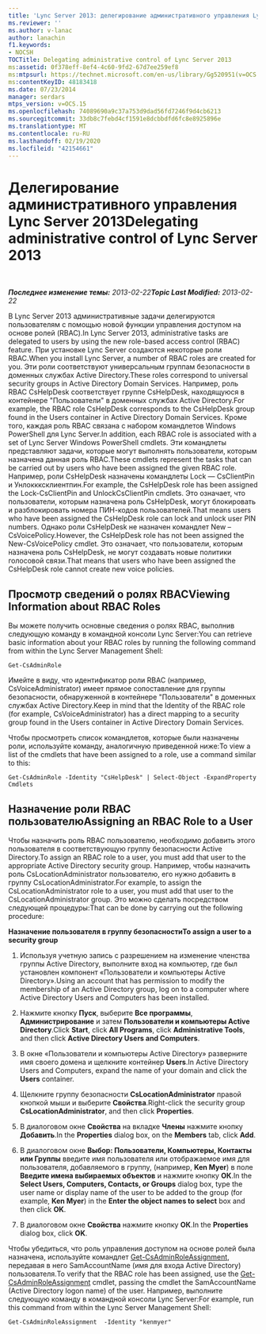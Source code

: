 ```yaml
---
title: 'Lync Server 2013: делегирование административного управления Lync Server'
ms.reviewer: ''
ms.author: v-lanac
author: lanachin
f1.keywords:
- NOCSH
TOCTitle: Delegating administrative control of Lync Server 2013
ms:assetid: 0f378eff-8ef4-4c60-9fd2-67d7ee259ef8
ms:mtpsurl: https://technet.microsoft.com/en-us/library/Gg520951(v=OCS.15)
ms:contentKeyID: 48183418
ms.date: 07/23/2014
manager: serdars
mtps_version: v=OCS.15
ms.openlocfilehash: 74089690a9c37a753d9dad56fd7246f9d4cb6213
ms.sourcegitcommit: 33db8c7febd4cf1591e8dcbbdfd6fc8e8925896e
ms.translationtype: MT
ms.contentlocale: ru-RU
ms.lasthandoff: 02/19/2020
ms.locfileid: "42154661"
---
```

<div data-xmlns="http://www.w3.org/1999/xhtml">

<div class="topic" data-xmlns="http://www.w3.org/1999/xhtml" data-msxsl="urn:schemas-microsoft-com:xslt" data-cs="http://msdn.microsoft.com/">

<div data-asp="https://msdn2.microsoft.com/asp">

# <a name="delegating-administrative-control-of-lync-server-2013"></a><span data-ttu-id="74963-102">Делегирование административного управления Lync Server 2013</span><span class="sxs-lookup"><span data-stu-id="74963-102">Delegating administrative control of Lync Server 2013</span></span>

</div>

<div id="mainSection">

<div id="mainBody">

<span> </span>

<span data-ttu-id="74963-103">_**Последнее изменение темы:** 2013-02-22_</span><span class="sxs-lookup"><span data-stu-id="74963-103">_**Topic Last Modified:** 2013-02-22_</span></span>

<span data-ttu-id="74963-104">В Lync Server 2013 административные задачи делегируются пользователям с помощью новой функции управления доступом на основе ролей (RBAC).</span><span class="sxs-lookup"><span data-stu-id="74963-104">In Lync Server 2013, administrative tasks are delegated to users by using the new role-based access control (RBAC) feature.</span></span> <span data-ttu-id="74963-105">При установке Lync Server создаются некоторые роли RBAC.</span><span class="sxs-lookup"><span data-stu-id="74963-105">When you install Lync Server, a number of RBAC roles are created for you.</span></span> <span data-ttu-id="74963-106">Эти роли соответствуют универсальным группам безопасности в доменных службах Active Directory.</span><span class="sxs-lookup"><span data-stu-id="74963-106">These roles correspond to universal security groups in Active Directory Domain Services.</span></span> <span data-ttu-id="74963-107">Например, роль RBAC CsHelpDesk соответствует группе CsHelpDesk, находящуюся в контейнере "Пользователи" в доменных службах Active Directory.</span><span class="sxs-lookup"><span data-stu-id="74963-107">For example, the RBAC role CsHelpDesk corresponds to the CsHelpDesk group found in the Users container in Active Directory Domain Services.</span></span> <span data-ttu-id="74963-108">Кроме того, каждая роль RBAC связана с набором командлетов Windows PowerShell для Lync Server.</span><span class="sxs-lookup"><span data-stu-id="74963-108">In addition, each RBAC role is associated with a set of Lync Server Windows PowerShell cmdlets.</span></span> <span data-ttu-id="74963-109">Эти командлеты представляют задачи, которые могут выполнять пользователи, которым назначена данная роль RBAC.</span><span class="sxs-lookup"><span data-stu-id="74963-109">These cmdlets represent the tasks that can be carried out by users who have been assigned the given RBAC role.</span></span> <span data-ttu-id="74963-110">Например, роли CsHelpDesk назначены командлеты Lock — CsClientPin и Унлоккксклиентпин.</span><span class="sxs-lookup"><span data-stu-id="74963-110">For example, the CsHelpDesk role has been assigned the Lock-CsClientPin and UnlockCsClientPin cmdlets.</span></span> <span data-ttu-id="74963-111">Это означает, что пользователи, которым назначена роль CsHelpDesk, могут блокировать и разблокировать номера ПИН-кодов пользователей.</span><span class="sxs-lookup"><span data-stu-id="74963-111">That means users who have been assigned the CsHelpDesk role can lock and unlock user PIN numbers.</span></span> <span data-ttu-id="74963-112">Однако роли CsHelpDesk не назначен командлет New – CsVoicePolicy.</span><span class="sxs-lookup"><span data-stu-id="74963-112">However, the CsHelpDesk role has not been assigned the New-CsVoicePolicy cmdlet.</span></span> <span data-ttu-id="74963-113">Это означает, что пользователи, которым назначена роль CsHelpDesk, не могут создавать новые политики голосовой связи.</span><span class="sxs-lookup"><span data-stu-id="74963-113">That means that users who have been assigned the CsHelpDesk role cannot create new voice policies.</span></span>

<div>

## <a name="viewing-information-about-rbac-roles"></a><span data-ttu-id="74963-114">Просмотр сведений о ролях RBAC</span><span class="sxs-lookup"><span data-stu-id="74963-114">Viewing Information about RBAC Roles</span></span>

<span data-ttu-id="74963-115">Вы можете получить основные сведения о ролях RBAC, выполнив следующую команду в командной консоли Lync Server:</span><span class="sxs-lookup"><span data-stu-id="74963-115">You can retrieve basic information about your RBAC roles by running the following command from within the Lync Server Management Shell:</span></span>

    Get-CsAdminRole

<span data-ttu-id="74963-116">Имейте в виду, что идентификатор роли RBAC (например, CsVoiceAdministrator) имеет прямое сопоставление для группы безопасности, обнаруженной в контейнере "Пользователи" в доменных службах Active Directory.</span><span class="sxs-lookup"><span data-stu-id="74963-116">Keep in mind that the Identity of the RBAC role (for example, CsVoiceAdministrator) has a direct mapping to a security group found in the Users container in Active Directory Domain Services.</span></span>

<span data-ttu-id="74963-117">Чтобы просмотреть список командлетов, которые были назначены роли, используйте команду, аналогичную приведенной ниже:</span><span class="sxs-lookup"><span data-stu-id="74963-117">To view a list of the cmdlets that have been assigned to a role, use a command similar to this:</span></span>

    Get-CsAdminRole -Identity "CsHelpDesk" | Select-Object -ExpandProperty Cmdlets

</div>

<div>

## <a name="assigning-an-rbac-role-to-a-user"></a><span data-ttu-id="74963-118">Назначение роли RBAC пользователю</span><span class="sxs-lookup"><span data-stu-id="74963-118">Assigning an RBAC Role to a User</span></span>

<span data-ttu-id="74963-119">Чтобы назначить роль RBAC пользователю, необходимо добавить этого пользователя в соответствующую группу безопасности Active Directory.</span><span class="sxs-lookup"><span data-stu-id="74963-119">To assign an RBAC role to a user, you must add that user to the appropriate Active Directory security group.</span></span> <span data-ttu-id="74963-120">Например, чтобы назначить роль CsLocationAdministrator пользователю, его нужно добавить в группу CsLocationAdministrator.</span><span class="sxs-lookup"><span data-stu-id="74963-120">For example, to assign the CsLocationAdministrator role to a user, you must add that user to the CsLocationAdministrator group.</span></span> <span data-ttu-id="74963-121">Это можно сделать посредством следующей процедуры:</span><span class="sxs-lookup"><span data-stu-id="74963-121">That can be done by carrying out the following procedure:</span></span>

<span data-ttu-id="74963-122">**Назначение пользователя в группу безопасности**</span><span class="sxs-lookup"><span data-stu-id="74963-122">**To assign a user to a security group**</span></span>

1.  <span data-ttu-id="74963-123">Используя учетную запись с разрешением на изменение членства группы Active Directory, выполните вход на компьютер, где был установлен компонент «Пользователи и компьютеры Active Directory».</span><span class="sxs-lookup"><span data-stu-id="74963-123">Using an account that has permission to modify the membership of an Active Directory group, log on to a computer where Active Directory Users and Computers has been installed.</span></span>

2.  <span data-ttu-id="74963-124">Нажмите кнопку **Пуск**, выберите **Все программы**, **Администрирование** и затем **Пользователи и компьютеры Active Directory**.</span><span class="sxs-lookup"><span data-stu-id="74963-124">Click **Start**, click **All Programs**, click **Administrative Tools**, and then click **Active Directory Users and Computers**.</span></span>

3.  <span data-ttu-id="74963-125">В окне «Пользователи и компьютеры Active Directory» разверните имя своего домена и щелкните контейнер **Users**.</span><span class="sxs-lookup"><span data-stu-id="74963-125">In Active Directory Users and Computers, expand the name of your domain and click the **Users** container.</span></span>

4.  <span data-ttu-id="74963-126">Щелкните группу безопасности **CsLocationAdministrator** правой кнопкой мыши и выберите **Свойства**.</span><span class="sxs-lookup"><span data-stu-id="74963-126">Right-click the security group **CsLocationAdministrator**, and then click **Properties**.</span></span>

5.  <span data-ttu-id="74963-127">В диалоговом окне **Свойства** на вкладке **Члены** нажмите кнопку **Добавить**.</span><span class="sxs-lookup"><span data-stu-id="74963-127">In the **Properties** dialog box, on the **Members** tab, click **Add**.</span></span>

6.  <span data-ttu-id="74963-128">В диалоговом окне **Выбор: Пользователи, Компьютеры, Контакты или Группы** введите имя пользователя или отображаемое имя для пользователя, добавляемого в группу, (например, **Ken Myer**) в поле **Введите имена выбираемых объектов** и нажмите кнопку **ОК**.</span><span class="sxs-lookup"><span data-stu-id="74963-128">In the **Select Users, Computers, Contacts, or Groups** dialog box, type the user name or display name of the user to be added to the group (for example, **Ken Myer**) in the **Enter the object names to select** box and then click **OK**.</span></span>

7.  <span data-ttu-id="74963-129">В диалоговом окне **Свойства** нажмите кнопку **ОК**.</span><span class="sxs-lookup"><span data-stu-id="74963-129">In the **Properties** dialog box, click **OK**.</span></span>

<span data-ttu-id="74963-130">Чтобы убедиться, что роль управления доступом на основе ролей была назначена, используйте командлет [Get-CsAdminRoleAssignment](https://docs.microsoft.com/powershell/module/skype/Get-CsAdminRoleAssignment), передавая в него SamAccountName (имя для входа Active Directory) пользователя.</span><span class="sxs-lookup"><span data-stu-id="74963-130">To verify that the RBAC role has been assigned, use the [Get-CsAdminRoleAssignment](https://docs.microsoft.com/powershell/module/skype/Get-CsAdminRoleAssignment) cmdlet, passing the cmdlet the SamAccountName (Active Directory logon name) of the user.</span></span> <span data-ttu-id="74963-131">Например, выполните следующую команду в командной консоли Lync Server:</span><span class="sxs-lookup"><span data-stu-id="74963-131">For example, run this command from within the Lync Server Management Shell:</span></span>

    Get-CsAdminRoleAssignment  -Identity "kenmyer"

</div>

</div>

<span> </span>

</div>

</div>

</div>


